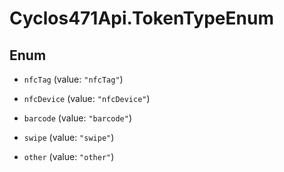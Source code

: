 # Cyclos471Api.TokenTypeEnum

## Enum


* `nfcTag` (value: `"nfcTag"`)

* `nfcDevice` (value: `"nfcDevice"`)

* `barcode` (value: `"barcode"`)

* `swipe` (value: `"swipe"`)

* `other` (value: `"other"`)


